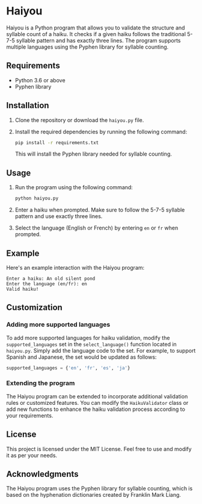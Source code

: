 # Haiyou

Haiyou is a Python program that allows you to validate the structure and syllable count of a haiku. It checks if a given haiku follows the traditional 5-7-5 syllable pattern and has exactly three lines. The program supports multiple languages using the Pyphen library for syllable counting.

## Requirements

- Python 3.6 or above
- Pyphen library

## Installation

1. Clone the repository or download the `haiyou.py` file.
2. Install the required dependencies by running the following command:

   ```bash
   pip install -r requirements.txt
   ```

   This will install the Pyphen library needed for syllable counting.

## Usage

1. Run the program using the following command:

   ```bash
   python haiyou.py
   ```

2. Enter a haiku when prompted. Make sure to follow the 5-7-5 syllable pattern and use exactly three lines.
3. Select the language (English or French) by entering `en` or `fr` when prompted.

## Example

Here's an example interaction with the Haiyou program:

```
Enter a haiku: An old silent pond
Enter the language (en/fr): en
Valid haiku!
```

## Customization

### Adding more supported languages

To add more supported languages for haiku validation, modify the `supported_languages` set in the `select_language()` function located in `haiyou.py`. Simply add the language code to the set. For example, to support Spanish and Japanese, the set would be updated as follows:

```python
supported_languages = {'en', 'fr', 'es', 'ja'}
```

### Extending the program

The Haiyou program can be extended to incorporate additional validation rules or customized features. You can modify the `HaikuValidator` class or add new functions to enhance the haiku validation process according to your requirements.

## License

This project is licensed under the MIT License. Feel free to use and modify it as per your needs.

## Acknowledgments

The Haiyou program uses the Pyphen library for syllable counting, which is based on the hyphenation dictionaries created by Franklin Mark Liang.
